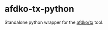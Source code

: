 # afdko-tx-python

Standalone python wrapper for the [afdko/tx](https://github.com/adobe-type-tools/afdko) tool.
